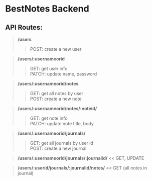 # BestNotes Backend

## API Routes:

> **/users**  
>> POST: create a new user  

> **/users/:usernameorid**   
>> GET: get user info  
>> PATCH: update name, password  

> **/users/:usernameorid/notes**  
>> GET: get all notes by user  
>> POST: create a new note  

> **/users/:usernameorid/notes/:noteid/**  
>> GET: get note info  
>> PATCH: update note title, body  

> **/users/:usernameorid/journals/**
>> GET: get all journals by user id  
>> POST: create a new journal

> **/users/:usernameorid/journals/:journalid/** << GET, UPDATE  
>> 

> **/users/:userid/journals/:journalid/notes/** << GET (all notes in journal)  
